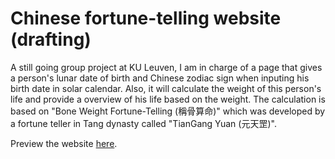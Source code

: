 # Chinese fortune-telling website (drafting)

A still going group project at KU Leuven, I am in charge of a page that gives a person's lunar date of birth and Chinese zodiac sign when inputing his birth date in solar calendar. Also, it will calculate the weight of this person's life and provide a overview of his life based on the weight. The calculation is based on "Bone Weight Fortune-Telling (稱骨算命)" which was developed by a fortune teller in Tang dynasty called "TianGang Yuan (元天罡)".

Preview the website [here](https://htmlpreview.github.io/?https://github.com/dodopianist/Projects/blob/main/Fortune%20teller%20website/test.html).
